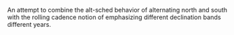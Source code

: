 
An attempt to combine the alt-sched behavior of alternating north and south with the rolling cadence notion of emphasizing different declination bands different years.

